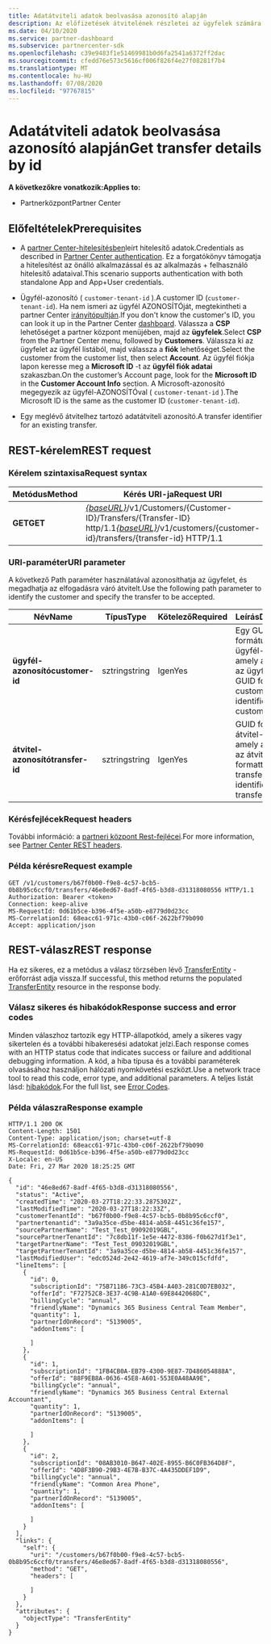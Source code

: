 ```yaml
---
title: Adatátviteli adatok beolvasása azonosító alapján
description: Az előfizetések átvitelének részletei az ügyfelek számára.
ms.date: 04/10/2020
ms.service: partner-dashboard
ms.subservice: partnercenter-sdk
ms.openlocfilehash: c39e9483f1e51469981b0d6fa2541a6372ff2dac
ms.sourcegitcommit: cfedd76e573c5616cf006f826f4e27f08281f7b4
ms.translationtype: MT
ms.contentlocale: hu-HU
ms.lasthandoff: 07/08/2020
ms.locfileid: "97767815"
---
```

# <a name="get-transfer-details-by-id"></a><span data-ttu-id="a0814-103">Adatátviteli adatok beolvasása azonosító alapján</span><span class="sxs-lookup"><span data-stu-id="a0814-103">Get transfer details by id</span></span>

<span data-ttu-id="a0814-104">**A következőkre vonatkozik:**</span><span class="sxs-lookup"><span data-stu-id="a0814-104">**Applies to:**</span></span>

- <span data-ttu-id="a0814-105">Partnerközpont</span><span class="sxs-lookup"><span data-stu-id="a0814-105">Partner Center</span></span>

## <a name="prerequisites"></a><span data-ttu-id="a0814-106">Előfeltételek</span><span class="sxs-lookup"><span data-stu-id="a0814-106">Prerequisites</span></span>

- <span data-ttu-id="a0814-107">A [partner Center-hitelesítésben](partner-center-authentication.md)leírt hitelesítő adatok.</span><span class="sxs-lookup"><span data-stu-id="a0814-107">Credentials as described in [Partner Center authentication](partner-center-authentication.md).</span></span> <span data-ttu-id="a0814-108">Ez a forgatókönyv támogatja a hitelesítést az önálló alkalmazással és az alkalmazás + felhasználó hitelesítő adataival.</span><span class="sxs-lookup"><span data-stu-id="a0814-108">This scenario supports authentication with both standalone App and App+User credentials.</span></span>

- <span data-ttu-id="a0814-109">Ügyfél-azonosító ( `customer-tenant-id` ).</span><span class="sxs-lookup"><span data-stu-id="a0814-109">A customer ID (`customer-tenant-id`).</span></span> <span data-ttu-id="a0814-110">Ha nem ismeri az ügyfél AZONOSÍTÓját, megtekintheti a partner Center [irányítópultján](https://partner.microsoft.com/dashboard).</span><span class="sxs-lookup"><span data-stu-id="a0814-110">If you don't know the customer's ID, you can look it up in the Partner Center [dashboard](https://partner.microsoft.com/dashboard).</span></span> <span data-ttu-id="a0814-111">Válassza a **CSP** lehetőséget a partner központ menüjében, majd az **ügyfelek**.</span><span class="sxs-lookup"><span data-stu-id="a0814-111">Select **CSP** from the Partner Center menu, followed by **Customers**.</span></span> <span data-ttu-id="a0814-112">Válassza ki az ügyfelet az ügyfél listából, majd válassza a **fiók** lehetőséget.</span><span class="sxs-lookup"><span data-stu-id="a0814-112">Select the customer from the customer list, then select **Account**.</span></span> <span data-ttu-id="a0814-113">Az ügyfél fiókja lapon keresse meg a **Microsoft ID** -t az **ügyfél fiók adatai** szakaszban.</span><span class="sxs-lookup"><span data-stu-id="a0814-113">On the customer’s Account page, look for the **Microsoft ID** in the **Customer Account Info** section.</span></span> <span data-ttu-id="a0814-114">A Microsoft-azonosító megegyezik az ügyfél-AZONOSÍTÓval ( `customer-tenant-id` ).</span><span class="sxs-lookup"><span data-stu-id="a0814-114">The Microsoft ID is the same as the customer ID  (`customer-tenant-id`).</span></span>

- <span data-ttu-id="a0814-115">Egy meglévő átvitelhez tartozó adatátviteli azonosító.</span><span class="sxs-lookup"><span data-stu-id="a0814-115">A transfer identifier for an existing transfer.</span></span>

## <a name="rest-request"></a><span data-ttu-id="a0814-116">REST-kérelem</span><span class="sxs-lookup"><span data-stu-id="a0814-116">REST request</span></span>

### <a name="request-syntax"></a><span data-ttu-id="a0814-117">Kérelem szintaxisa</span><span class="sxs-lookup"><span data-stu-id="a0814-117">Request syntax</span></span>

| <span data-ttu-id="a0814-118">Metódus</span><span class="sxs-lookup"><span data-stu-id="a0814-118">Method</span></span>   | <span data-ttu-id="a0814-119">Kérés URI-ja</span><span class="sxs-lookup"><span data-stu-id="a0814-119">Request URI</span></span>                                                                                                 |
|----------|-------------------------------------------------------------------------------------------------------------|
| <span data-ttu-id="a0814-120">**GET**</span><span class="sxs-lookup"><span data-stu-id="a0814-120">**GET**</span></span> | <span data-ttu-id="a0814-121">[*{baseURL}*](partner-center-rest-urls.md)/v1/Customers/{Customer-ID}/Transfers/{Transfer-ID} http/1.1</span><span class="sxs-lookup"><span data-stu-id="a0814-121">[*{baseURL}*](partner-center-rest-urls.md)/v1/customers/{customer-id}/transfers/{transfer-id} HTTP/1.1</span></span>                    |

### <a name="uri-parameter"></a><span data-ttu-id="a0814-122">URI-paraméter</span><span class="sxs-lookup"><span data-stu-id="a0814-122">URI parameter</span></span>

<span data-ttu-id="a0814-123">A következő Path paraméter használatával azonosíthatja az ügyfelet, és megadhatja az elfogadásra váró átvitelt.</span><span class="sxs-lookup"><span data-stu-id="a0814-123">Use the following path parameter to identify the customer and specify the transfer to be accepted.</span></span>

| <span data-ttu-id="a0814-124">Név</span><span class="sxs-lookup"><span data-stu-id="a0814-124">Name</span></span>            | <span data-ttu-id="a0814-125">Típus</span><span class="sxs-lookup"><span data-stu-id="a0814-125">Type</span></span>     | <span data-ttu-id="a0814-126">Kötelező</span><span class="sxs-lookup"><span data-stu-id="a0814-126">Required</span></span> | <span data-ttu-id="a0814-127">Leírás</span><span class="sxs-lookup"><span data-stu-id="a0814-127">Description</span></span>                                                            |
|-----------------|----------|----------|------------------------------------------------------------------------|
| <span data-ttu-id="a0814-128">**ügyfél-azonosító**</span><span class="sxs-lookup"><span data-stu-id="a0814-128">**customer-id**</span></span> | <span data-ttu-id="a0814-129">sztring</span><span class="sxs-lookup"><span data-stu-id="a0814-129">string</span></span>   | <span data-ttu-id="a0814-130">Igen</span><span class="sxs-lookup"><span data-stu-id="a0814-130">Yes</span></span>      | <span data-ttu-id="a0814-131">Egy GUID formátumú ügyfél-azonosító, amely azonosítja az ügyfelet.</span><span class="sxs-lookup"><span data-stu-id="a0814-131">A GUID formatted customer-id that identifies the customer.</span></span>             |
| <span data-ttu-id="a0814-132">**átvitel-azonosító**</span><span class="sxs-lookup"><span data-stu-id="a0814-132">**transfer-id**</span></span> | <span data-ttu-id="a0814-133">sztring</span><span class="sxs-lookup"><span data-stu-id="a0814-133">string</span></span>   | <span data-ttu-id="a0814-134">Igen</span><span class="sxs-lookup"><span data-stu-id="a0814-134">Yes</span></span>      | <span data-ttu-id="a0814-135">GUID formátumú átvitel-azonosító, amely azonosítja az átvitelt.</span><span class="sxs-lookup"><span data-stu-id="a0814-135">A GUID formatted transfer-id that identifies the transfer.</span></span>             |

### <a name="request-headers"></a><span data-ttu-id="a0814-136">Kérésfejlécek</span><span class="sxs-lookup"><span data-stu-id="a0814-136">Request headers</span></span>

<span data-ttu-id="a0814-137">További információ: a [partneri központ Rest-fejlécei](headers.md).</span><span class="sxs-lookup"><span data-stu-id="a0814-137">For more information, see [Partner Center REST headers](headers.md).</span></span>

### <a name="request-example"></a><span data-ttu-id="a0814-138">Példa kérésre</span><span class="sxs-lookup"><span data-stu-id="a0814-138">Request example</span></span>

```http
GET /v1/customers/b67f0b00-f9e8-4c57-bcb5-0b8b95c6ccf0/transfers/46e8ed67-8adf-4f65-b3d8-d31318080556 HTTP/1.1
Authorization: Bearer <token>
Connection: keep-alive
MS-RequestId: 0d61b5ce-b396-4f5e-a50b-e8779d0d23cc
MS-CorrelationId: 68eacc61-971c-43b0-c06f-2622bf79b090
Accept: application/json
```

## <a name="rest-response"></a><span data-ttu-id="a0814-139">REST-válasz</span><span class="sxs-lookup"><span data-stu-id="a0814-139">REST response</span></span>

<span data-ttu-id="a0814-140">Ha ez sikeres, ez a metódus a válasz törzsében lévő [TransferEntity](transfer-entity-resources.md) -erőforrást adja vissza.</span><span class="sxs-lookup"><span data-stu-id="a0814-140">If successful, this method returns the populated [TransferEntity](transfer-entity-resources.md) resource in the response body.</span></span>

### <a name="response-success-and-error-codes"></a><span data-ttu-id="a0814-141">Válasz sikeres és hibakódok</span><span class="sxs-lookup"><span data-stu-id="a0814-141">Response success and error codes</span></span>

<span data-ttu-id="a0814-142">Minden válaszhoz tartozik egy HTTP-állapotkód, amely a sikeres vagy sikertelen és a további hibakeresési adatokat jelzi.</span><span class="sxs-lookup"><span data-stu-id="a0814-142">Each response comes with an HTTP status code that indicates success or failure and additional debugging information.</span></span> <span data-ttu-id="a0814-143">A kód, a hiba típusa és a további paraméterek olvasásához használjon hálózati nyomkövetési eszközt.</span><span class="sxs-lookup"><span data-stu-id="a0814-143">Use a network trace tool to read this code, error type, and additional parameters.</span></span> <span data-ttu-id="a0814-144">A teljes listát lásd: [hibakódok](error-codes.md).</span><span class="sxs-lookup"><span data-stu-id="a0814-144">For the full list, see [Error Codes](error-codes.md).</span></span>

### <a name="response-example"></a><span data-ttu-id="a0814-145">Példa válaszra</span><span class="sxs-lookup"><span data-stu-id="a0814-145">Response example</span></span>

```http
HTTP/1.1 200 OK
Content-Length: 1501
Content-Type: application/json; charset=utf-8
MS-CorrelationId: 68eacc61-971c-43b0-c06f-2622bf79b090
MS-RequestId: 0d61b5ce-b396-4f5e-a50b-e8779d0d23cc
X-Locale: en-US
Date: Fri, 27 Mar 2020 18:25:25 GMT

{
  "id": "46e8ed67-8adf-4f65-b3d8-d31318080556",
  "status": "Active",
  "createdTime": "2020-03-27T18:22:33.2875302Z",
  "lastModifiedTime": "2020-03-27T18:22:33Z",
  "customerTenantId": "b67f0b00-f9e8-4c57-bcb5-0b8b95c6ccf0",
  "partnertenantid": "3a9a35ce-d5be-4814-ab58-4451c36fe157",
  "sourcePartnerName": "Test_Test_09092019GBL",
  "sourcePartnerTenantId": "7c8db11f-1e5e-4472-8386-f0b627d1f3e1",
  "targetPartnerName": "Test_Test_09032019GBL",
  "targetPartnerTenantId": "3a9a35ce-d5be-4814-ab58-4451c36fe157",
  "lastModifiedUser": "edc0524d-2e42-4619-af7e-349c015cfdfd",
  "lineItems": [
    {
      "id": 0,
      "subscriptionId": "75B71186-73C3-45B4-A403-281C0D7EB032",
      "offerId": "F72752C8-3E37-4C9B-A1A0-69E8442068DC",
      "billingCycle": "annual",
      "friendlyName": "Dynamics 365 Business Central Team Member",
      "quantity": 1,
      "partnerIdOnRecord": "5139005",
      "addonItems": [

      ]
    },
    {
      "id": 1,
      "subscriptionId": "1FB4CB0A-EB79-4300-9E87-7D486054888A",
      "offerId": "88F9EB8A-0636-45E8-A601-553E0A48AA9E",
      "billingCycle": "annual",
      "friendlyName": "Dynamics 365 Business Central External Accountant",
      "quantity": 1,
      "partnerIdOnRecord": "5139005",
      "addonItems": [

      ]
    },
    {
      "id": 2,
      "subscriptionId": "08AB3010-B647-402E-8955-B6C0FB364D8F",
      "offerId": "4D8F3B90-29B3-4E7B-B37C-4A435DDEF1D9",
      "billingCycle": "annual",
      "friendlyName": "Common Area Phone",
      "quantity": 1,
      "partnerIdOnRecord": "5139005",
      "addonItems": [

      ]
    }
  ],
  "links": {
    "self": {
      "uri": "/customers/b67f0b00-f9e8-4c57-bcb5-0b8b95c6ccf0/transfers/46e8ed67-8adf-4f65-b3d8-d31318080556",
      "method": "GET",
      "headers": [

      ]
    }
  },
  "attributes": {
    "objectType": "TransferEntity"
  }
}

```

